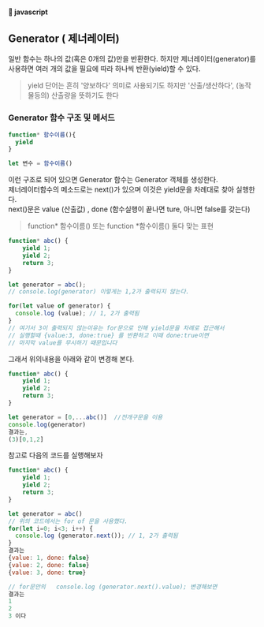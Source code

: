 #### :peach: javascript


## Generator ( 제너레이터)
일반 함수는 하나의 값(혹은 0개의 값)만을 반환한다. 
하지만 제너레이터(generator)를 사용하면 여러 개의 값을 필요에 따라 하나씩 반환(yield)할 수 있다.   
> yield 단어는 흔히 '양보하다' 의미로 사용되기도 하지만 '산출/생산하다', (농작물등의) 산출량을 뜻하기도 한다   

### Generator 함수 구조 및 메서드
```js
function* 함수이름(){
  yield
}

let 변수 = 함수이름() 
```
이런 구조로 되어 있으면 Generator 함수는 Generator 객체를 생성한다.    
제너레이터함수의 메소드로는 next()가 있으며 이것은 yield문을 차례대로 찾아 실행한다.  
next()문은 value (산출값) , done (함수실행이 끝나면 ture, 아니면 false를 갖는다)  

> function* 함수이름() 또는 function *함수이름() 둘다 맞는 표현   

```js
function* abc() {
    yield 1;
    yield 2;
    return 3;
}

let generator = abc();
// console.log(generator) 이렇게는 1,2가 출력되지 않는다. 

for(let value of generator) {
  console.log (value); // 1, 2가 출력됨
}
// 여기서 3이 출력되지 않는이유는 for문으로 인해 yield문을 차례로 접근해서
// 실행할때 {value:3, done:true} 를 반환하고 이때 done:true이면
// 마지막 value를 무시하기 때문입니다 
```
그래서 위의내용을 아래와 같이 변경해 본다. 
```js
function* abc() {
    yield 1;
    yield 2;
    return 3;
}

let generator = [0,...abc()]  //전개구문을 이용
console.log(generator)
결과는,
(3)[0,1,2] 
```   
참고로 다음의 코드를 실행해보자   


```js
function* abc() {
    yield 1;
    yield 2;
    return 3;
}

let generator = abc()
// 위의 코드에서는 for of 문을 사용했다. 
for(let i=0; i<3; i++) {
  console.log (generator.next()); // 1, 2가 출력됨
}
결과는
{value: 1, done: false}
{value: 2, done: false}
{value: 3, done: true}

// for문안의   console.log (generator.next().value); 변경해보면
결과는
1
2
3 이다 
```










